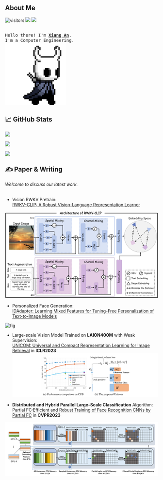 ## About Me
![visitors](https://visitor-badge.laobi.icu/badge?page_id=anxiangsir.anxiangsir)
[![](https://img.shields.io/github/stars/anxiangsir?color=fefb7b&logo=Undertale)](https://github-readme-stats.vercel.app/api?username=anxiangsir&hide_title=false&hide_border=true&show_icons=true&include_all_commits=true&line_height=20&bg_color=0,EC6C6C,FFD479,FFFC79,73FA79&theme=graywhite&locale=cn)
[![](https://img.shields.io/github/followers/anxiangsir?color=27da6b&logo=Handshake)](https://github.com/anxiangsir?tab=followers)
<p align="left">
<br>
<samp>
Hello there! I'm <b><a rel="nofollow noopener noreferrer" target="_blank" href="https://scholar.google.com.hk/citations?user=1ckaPgwAAAAJ&hl=zh-CN">Xiang An</a></b>.
<br>I'm a Computer Engineering.<br>  
</samp>
<img src="https://raw.githubusercontent.com/TanZng/TanZng/master/assets/hollor_knight3.gif" width="200" alt=""/>
</p>

## &#x1f4c8; GitHub Stats

<p href="https://github.com/deepinsight/insightface">
  <img align="center" src="https://github-readme-stats.vercel.app/api/pin/?username=deepinsight&repo=insightface&title_color=ffffff&text_color=c9cacc&icon_color=2bbc8a&bg_color=1d1f21" />
</p>
<p href="https://github.com/anxiangsir/urban_seg">
  <img align="center" src="https://github-readme-stats.vercel.app/api/pin/?username=anxiangsir&repo=urban_seg&title_color=ffffff&text_color=c9cacc&icon_color=2bbc8a&bg_color=1d1f21" />
</p>  
<p href="https://github.com/deepglint/unicom">
  <img align="center" src="https://github-readme-stats.vercel.app/api/pin/?username=deepglint&repo=unicom&title_color=ffffff&text_color=c9cacc&icon_color=2bbc8a&bg_color=1d1f21" />
</p>  



## &#x270d; Paper & Writing

###### Welcome to discuss our latest work.

- Vision RWKV Pretrain:  
[RWKV-CLIP: A Robust Vision-Language Representation Learner](https://github.com/deepglint/RWKV-CLIP/tree/main)

![fig](https://github.com/deepglint/RWKV-CLIP/blob/main/figure/RWKV_architecture_00.png)

- Personalized Face Generation:  
[IDAdapter: Learning Mixed Features for Tuning-Free Personalization of Text-to-Image Models](https://arxiv.org/html/2403.13535v2)


![fig](https://github.com/anxiangsir/anxiangsir/assets/31175974/9e2a76ed-8f3e-44f0-8423-7b5618d2ab47)

- Large-scale Vision Model Trained on **LAION400M** with Weak Supervision:  
[UNICOM: Universal and Compact Representation Learning for Image Retrieval](https://arxiv.org/pdf/2304.05884) in **ICLR2023**    
![fig](https://github.com/anxiangsir/insightface_arcface_log/blob/master/unicom.png)  


- **Distributed and Hybrid Parallel Large-Scale Classification** Algorithm:  
[Partial FC:Efficient and Robust Training of Face Recognition CNNs by Partial FC](https://openaccess.thecvf.com/content/CVPR2022/papers/An_Killing_Two_Birds_With_One_Stone_Efficient_and_Robust_Training_CVPR_2022_paper.pdf) in **CVPR2023**    

![fig](https://github.com/anxiangsir/insightface_arcface_log/blob/master/pfc.png)

<!--
![](http://profile-counter.glitch.me/anxiangsir/count.svg)
**anxiangsir/anxiangsir** is a ✨ _special_ ✨ repository because its `README.md` (this file) appears on your GitHub profile.

Here are some ideas to get you started:

- 🔭 I’m currently working on ...
- 🌱 I’m currently learning ...
- 👯 I’m looking to collaborate on ...
- 🤔 I’m looking for help with ...
- 💬 Ask me about ...
- 📫 How to reach me: ...
- 😄 Pronouns: ...
- ⚡ Fun fact: ...
-->
